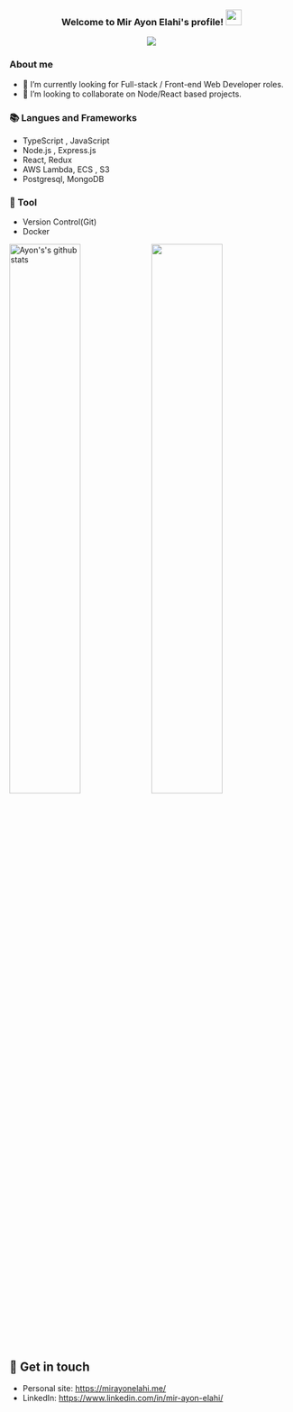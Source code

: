 <h3 align="center">
  Welcome to Mir Ayon Elahi's profile!
  <img src="https://media.giphy.com/media/hvRJCLFzcasrR4ia7z/giphy.gif" width="28">
</h3>

<!-- Typing SVG by DenverCoder1 - https://github.com/DenverCoder1/readme-typing-svg -->
<p align="center">
  <a href="https://github.com/DenverCoder1/readme-typing-svg"><img src="https://readme-typing-svg.herokuapp.com/?lines=Full-stack%20web%20developer;Always%20learning%20new%20things&font=Fira%20Code&center=true&width=440&height=45&color=f75c7e&vCenter=true&size=22"></a>
</p>


### About me
- 🔭 I’m currently looking for Full-stack / Front-end Web Developer roles.
- 👯 I’m looking to collaborate on Node/React based projects.

### 📚 Langues and Frameworks
- TypeScript , JavaScript
- Node.js , Express.js
- React, Redux
- AWS Lambda, ECS , S3
- Postgresql, MongoDB

### 🔧 Tool
- Version Control(Git)
- Docker

<img src="https://github-readme-stats.vercel.app/api?username=mirayonelahi&count_private=true&&show_icons=true&count_private=true" alt="Ayon's's github stats" width="50%" /><img src="https://github-readme-streak-stats.herokuapp.com/?user=mirayonelahi&theme=dark" width="50%" />
  
## 🔗 Get in touch
- Personal site: https://mirayonelahi.me/
- LinkedIn: https://www.linkedin.com/in/mir-ayon-elahi/
